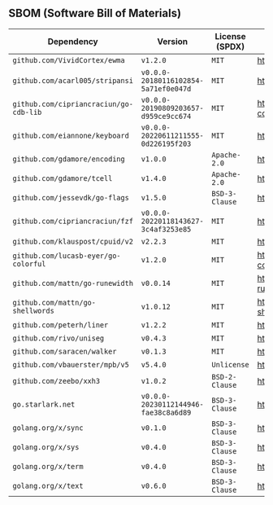 
## SBOM (Software Bill of Materials)

| Dependency | Version | License (SPDX) | VCS URL |
| ---        | ---     | ---            | ---     |
| `github.com/VividCortex/ewma` | `v1.2.0` | `MIT` | <https://github.com/VividCortex/ewma> |
| `github.com/acarl005/stripansi` | `v0.0.0-20180116102854-5a71ef0e047d` | `MIT` | <https://github.com/acarl005/stripansi> |
| `github.com/cipriancraciun/go-cdb-lib` | `v0.0.0-20190809203657-d959ce9cc674` | `MIT` | <https://github.com/cipriancraciun/go-cdb-lib> |
| `github.com/eiannone/keyboard` | `v0.0.0-20220611211555-0d226195f203` | `MIT` | <https://github.com/eiannone/keyboard> |
| `github.com/gdamore/encoding` | `v1.0.0` | `Apache-2.0` | <https://github.com/gdamore/encoding> |
| `github.com/gdamore/tcell` | `v1.4.0` | `Apache-2.0` | <https://github.com/gdamore/tcell> |
| `github.com/jessevdk/go-flags` | `v1.5.0` | `BSD-3-Clause` | <https://github.com/jessevdk/go-flags> |
| `github.com/cipriancraciun/fzf` | `v0.0.0-20220118143627-3c4af3253e85` | `MIT` | <https://github.com/cipriancraciun/fzf> |
| `github.com/klauspost/cpuid/v2` | `v2.2.3` | `MIT` | <https://github.com/klauspost/cpuid> |
| `github.com/lucasb-eyer/go-colorful` | `v1.2.0` | `MIT` | <https://github.com/lucasb-eyer/go-colorful> |
| `github.com/mattn/go-runewidth` | `v0.0.14` | `MIT` | <https://github.com/mattn/go-runewidth> |
| `github.com/mattn/go-shellwords` | `v1.0.12` | `MIT` | <https://github.com/mattn/go-shellwords> |
| `github.com/peterh/liner` | `v1.2.2` | `MIT` | <https://github.com/peterh/liner> |
| `github.com/rivo/uniseg` | `v0.4.3` | `MIT` | <https://github.com/rivo/uniseg> |
| `github.com/saracen/walker` | `v0.1.3` | `MIT` | <https://github.com/saracen/walker> |
| `github.com/vbauerster/mpb/v5` | `v5.4.0` | `Unlicense` | <https://github.com/vbauerster/mpb> |
| `github.com/zeebo/xxh3` | `v1.0.2` | `BSD-2-Clause` | <https://github.com/zeebo/xxh3> |
| `go.starlark.net` | `v0.0.0-20230112144946-fae38c8a6d89` | `BSD-3-Clause` | <https://github.com/google/starlark-go> |
| `golang.org/x/sync` | `v0.1.0` | `BSD-3-Clause` | <https://github.com/golang/sync> |
| `golang.org/x/sys` | `v0.4.0` | `BSD-3-Clause` | <https://github.com/golang/sys> |
| `golang.org/x/term` | `v0.4.0` | `BSD-3-Clause` | <https://github.com/golang/term> |
| `golang.org/x/text` | `v0.6.0` | `BSD-3-Clause` | <https://github.com/golang/text> |

